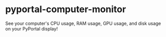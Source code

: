 # pyportal-computer-monitor
See your computer's CPU usage, RAM usage, GPU usage, and disk usage on your PyPortal display!

